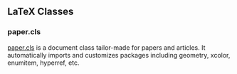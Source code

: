 ## LaTeX Classes

### paper.cls

[paper.cls](https://github.com/ronhuidrom/latex-classes/blob/main/paper.cls) is a document class tailor-made for papers and articles. It automatically imports and customizes packages including geometry, xcolor, enumitem, hyperref, etc.
